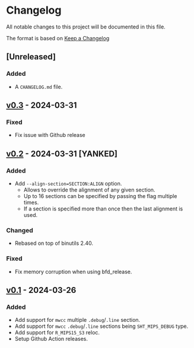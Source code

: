 # Changelog

All notable changes to this project will be documented in this file.

The format is based on [Keep a Changelog](https://keepachangelog.com/en/1.1.0/)

## [Unreleased]

### Added

- A `CHANGELOG.md` file.

## [v0.3] - 2024-03-31

### Fixed

- Fix issue with Github release

## [v0.2] - 2024-03-31 [YANKED]

### Added

- Add `--align-section=SECTION:ALIGN` option.
  - Allows to override the alignment of any given section.
  - Up to 16 sections can be specified by passing the flag multiple times.
  - If a section is specified more than once then the last alignment is used.

### Changed

- Rebased on top of binutils 2.40.

### Fixed

- Fix memory corruption when using bfd_release.

## [v0.1] - 2024-03-26

### Added

- Add support for `mwcc` multiple `.debug`/`.line` section.
- Add support for `mwcc` `.debug`/`.line` sections being `SHT_MIPS_DEBUG` type.
- Add support for `R_MIPS15_S3` reloc.
- Setup Github Action releases.

[v0.3]: https://github.com/decompals/binutils-mips-ps2-decompals/compare/v0.3...v0.2
[v0.2]: https://github.com/decompals/binutils-mips-ps2-decompals/compare/0e63db3...v0.2
[v0.1]: https://github.com/decompals/binutils-mips-ps2-decompals/compare/2f79f2e...v0.1
